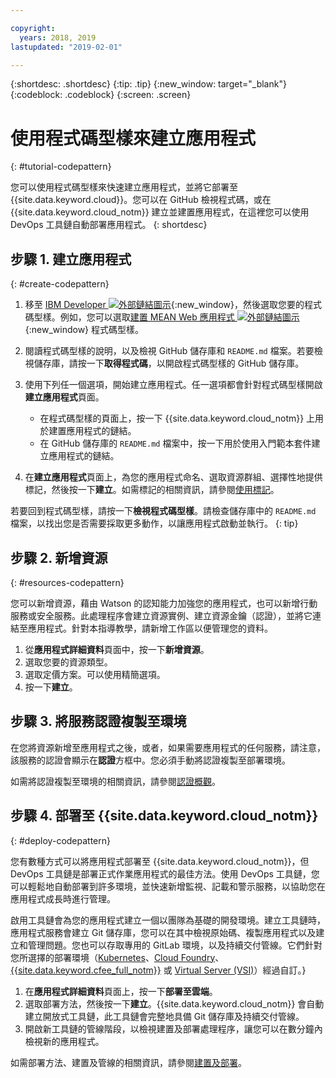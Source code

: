 ```yaml
---

copyright:
  years: 2018, 2019
lastupdated: "2019-02-01"

---
```


{:shortdesc: .shortdesc}
{:tip: .tip}
{:new_window: target="_blank"}
{:codeblock: .codeblock}
{:screen: .screen}

# 使用程式碼型樣來建立應用程式
{: #tutorial-codepattern}

您可以使用程式碼型樣來快速建立應用程式，並將它部署至 {{site.data.keyword.cloud}}。您可以在 GitHub 檢視程式碼，或在 {{site.data.keyword.cloud_notm}} 建立並建置應用程式，在這裡您可以使用 DevOps 工具鏈自動部署應用程式。
{: shortdesc}

## 步驟 1. 建立應用程式
{: #create-codepattern}

1. 移至 [IBM Developer ![外部鏈結圖示](../../icons/launch-glyph.svg "外部鏈結圖示")](https://developer.ibm.com/patterns/){:new_window}，然後選取您要的程式碼型樣。例如，您可以選取[建置 MEAN Web 應用程式 ![外部鏈結圖示](../../icons/launch-glyph.svg "外部鏈結圖示")](https://developer.ibm.com/patterns/build-a-mean-web-app/){:new_window} 程式碼型樣。

2. 閱讀程式碼型樣的說明，以及檢視 GitHub 儲存庫和 `README.md` 檔案。若要檢視儲存庫，請按一下**取得程式碼**，以開啟程式碼型樣的 GitHub 儲存庫。

3. 使用下列任一個選項，開始建立應用程式。任一選項都會針對程式碼型樣開啟**建立應用程式**頁面。
    * 在程式碼型樣的頁面上，按一下 {{site.data.keyword.cloud_notm}} 上用於建置應用程式的鏈結。 
    * 在 GitHub 儲存庫的 `README.md` 檔案中，按一下用於使用入門範本套件建立應用程式的鏈結。 

4. 在**建立應用程式**頁面上，為您的應用程式命名、選取資源群組、選擇性地提供標記，然後按一下**建立**。如需標記的相關資訊，請參閱[使用標記](/docs/resources/tagging_resources.html#tag)。

  若要回到程式碼型樣，請按一下**檢視程式碼型樣**。請檢查儲存庫中的 `README.md` 檔案，以找出您是否需要採取更多動作，以讓應用程式啟動並執行。
  {: tip}

## 步驟 2. 新增資源
{: #resources-codepattern}

您可以新增資源，藉由 Watson 的認知能力加強您的應用程式，也可以新增行動服務或安全服務。此處理程序會建立資源實例、建立資源金鑰（認證），並將它連結至應用程式。針對本指導教學，請新增工作區以便管理您的資料。

1. 從**應用程式詳細資料**頁面中，按一下**新增資源**。
2. 選取您要的資源類型。 
3. 選取定價方案。可以使用精簡選項。
4. 按一下**建立**。

## 步驟 3. 將服務認證複製至環境

在您將資源新增至應用程式之後，或者，如果需要應用程式的任何服務，請注意，該服務的認證會顯示在**認證**方框中。您必須手動將認證複製至部署環境。

如需將認證複製至環境的相關資訊，請參閱[認證概觀](/docs/apps/creds_overview.html)。

## 步驟 4. 部署至 {{site.data.keyword.cloud_notm}}
{: #deploy-codepattern}

您有數種方式可以將應用程式部署至 {{site.data.keyword.cloud_notm}}，但 DevOps 工具鏈是部署正式作業應用程式的最佳方法。使用 DevOps 工具鏈，您可以輕鬆地自動部署到許多環境，並快速新增監視、記載和警示服務，以協助您在應用程式成長時進行管理。

啟用工具鏈會為您的應用程式建立一個以團隊為基礎的開發環境。建立工具鏈時，應用程式服務會建立 Git 儲存庫，您可以在其中檢視原始碼、複製應用程式以及建立和管理問題。您也可以存取專用的 GitLab 環境，以及持續交付管線。它們針對您所選擇的部署環境（[Kubernetes](/docs/containers/container_index.html#container_index)、[Cloud Foundry](/docs/cloud-foundry-public/about-cf.html#about-cf)、[{{site.data.keyword.cfee_full_notm}}](/docs/cloud-foundry/index.html#about) 或 [Virtual Server (VSI)](/docs/vsi/vsi_index.html)）經過自訂。}

1. 在**應用程式詳細資料**頁面上，按一下**部署至雲端**。
2. 選取部署方法，然後按一下**建立**。{{site.data.keyword.cloud_notm}} 會自動建立開放式工具鏈，此工具鏈會完整地具備 Git 儲存庫及持續交付管線。
3. 開啟新工具鏈的管線階段，以檢視建置及部署處理程序，讓您可以在數分鐘內檢視新的應用程式。

如需部署方法、建置及管線的相關資訊，請參閱[建置及部署](/docs/services/ContinuousDelivery/pipeline_build_deploy.html#deliverypipeline_build_deploy)。
